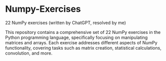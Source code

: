 # Numpy-Exercises
22 NumPy exercises (written by ChatGPT, resolved by me)

   This repository contains a comprehensive set of 22 NumPy exercises in the Python programming language,
specifically focusing on manipulating matrices and arrays. Each exercise addresses different aspects of NumPy 
functionality, covering tasks such as matrix creation, statistical calculations, convolution, and more. 
